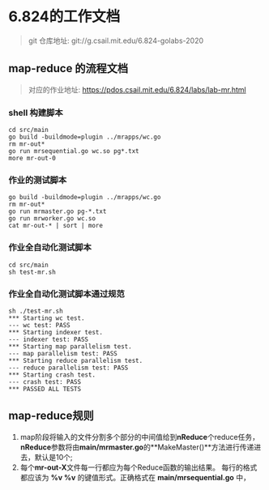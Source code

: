 # 6.824的工作文档

> git 仓库地址: git://g.csail.mit.edu/6.824-golabs-2020

## map-reduce 的流程文档
> 对应的作业地址: https://pdos.csail.mit.edu/6.824/labs/lab-mr.html

### shell 构建脚本
```shell
cd src/main
go build -buildmode=plugin ../mrapps/wc.go
rm mr-out*
go run mrsequential.go wc.so pg*.txt
more mr-out-0
```

### 作业的测试脚本
```shell
go build -buildmode=plugin ../mrapps/wc.go
rm mr-out*
go run mrmaster.go pg-*.txt
go run mrworker.go wc.so
cat mr-out-* | sort | more
```

### 作业全自动化测试脚本
```shell
cd src/main
sh test-mr.sh
```

### 作业全自动化测试脚本通过规范
```shell 
sh ./test-mr.sh
*** Starting wc test.
--- wc test: PASS
*** Starting indexer test.
--- indexer test: PASS
*** Starting map parallelism test.
--- map parallelism test: PASS
*** Starting reduce parallelism test.
--- reduce parallelism test: PASS
*** Starting crash test.
--- crash test: PASS
*** PASSED ALL TESTS
```

## map-reduce规则
1. map阶段将输入的文件分割多个部分的中间值给到**nReduce**个reduce任务，**nReduce**参数将由**main/mrmaster.go**的**MakeMaster()**方法进行传递进去，默认是10个;
2. 每个**mr-out-X**文件每一行都应为每个Reduce函数的输出结果。
每行的格式都应该为 **%v %v** 的键值形式。正确格式在 **main/mrsequential.go** 中，